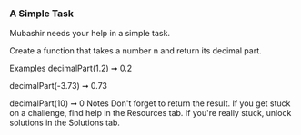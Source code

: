 ### A Simple Task

Mubashir needs your help in a simple task.

Create a function that takes a number n and return its decimal part.

Examples
decimalPart(1.2) ➞ 0.2

decimalPart(-3.73) ➞ 0.73

decimalPart(10) ➞ 0
Notes
Don't forget to return the result.
If you get stuck on a challenge, find help in the Resources tab.
If you're really stuck, unlock solutions in the Solutions tab.
